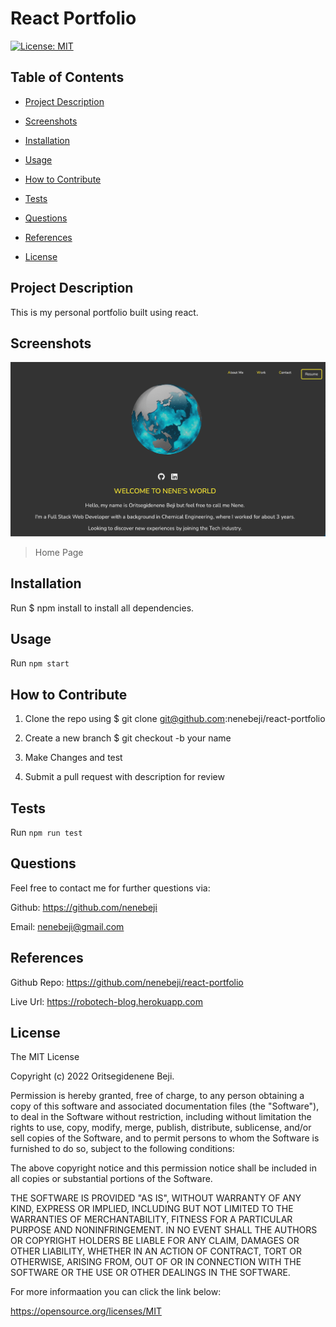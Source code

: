 # React Portfolio

[![License: MIT](https://img.shields.io/badge/License-MIT-yellow.svg)](https://opensource.org/licenses/MIT)

## Table of Contents

- [Project Description](#project-description)

- [Screenshots](#screenshots)

- [Installation](#installation)

- [Usage](#usage)

- [How to Contribute](#how-to-contribute)

- [Tests](#test)

- [Questions](#questions)

- [References](#references)

- [License](#license)

## Project Description

This is my personal portfolio built using react.

## Screenshots

![App Image](/public/images/screenshot.png)
> Home Page

## Installation

Run  $ npm install to install all dependencies.

## Usage

Run `npm start`

## How to Contribute

1. Clone the repo using $ git clone git@github.com:nenebeji/react-portfolio
2. Create a new branch $ git checkout -b your name 

3. Make Changes and test 

4. Submit a pull request with description for review

## Tests

Run `npm run test`

## Questions

Feel free to contact me for further questions via:

Github: https://github.com/nenebeji

Email: nenebeji@gmail.com

## References

Github Repo: https://github.com/nenebeji/react-portfolio

Live Url: https://robotech-blog.herokuapp.com 

## License

The MIT License

Copyright (c) 2022 Oritsegidenene Beji.

Permission is hereby granted, free of charge, to any person obtaining a copy
of this software and associated documentation files (the "Software"), to deal
in the Software without restriction, including without limitation the rights
to use, copy, modify, merge, publish, distribute, sublicense, and/or sell
copies of the Software, and to permit persons to whom the Software is
furnished to do so, subject to the following conditions:

The above copyright notice and this permission notice shall be included in all
copies or substantial portions of the Software.

THE SOFTWARE IS PROVIDED "AS IS", WITHOUT WARRANTY OF ANY KIND, EXPRESS OR
IMPLIED, INCLUDING BUT NOT LIMITED TO THE WARRANTIES OF MERCHANTABILITY,
FITNESS FOR A PARTICULAR PURPOSE AND NONINFRINGEMENT. IN NO EVENT SHALL THE
AUTHORS OR COPYRIGHT HOLDERS BE LIABLE FOR ANY CLAIM, DAMAGES OR OTHER
LIABILITY, WHETHER IN AN ACTION OF CONTRACT, TORT OR OTHERWISE, ARISING FROM,
OUT OF OR IN CONNECTION WITH THE SOFTWARE OR THE USE OR OTHER DEALINGS IN THE
SOFTWARE.

For more informaation you can click the link below:

https://opensource.org/licenses/MIT
